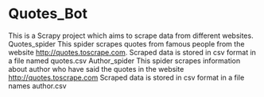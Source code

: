 # Quotes_Bot
This is a Scrapy project which aims to scrape data from different websites.
Quotes_spider
This spider scrapes quotes from famous people from the website http://quotes.toscrape.com.
Scraped data is stored in csv format in a file named quotes.csv
Author_spider
This spider scrapes information about author who have said the quotes in the website http://quotes.toscrape.com
Scraped data is stored in csv format in a file names author.csv
